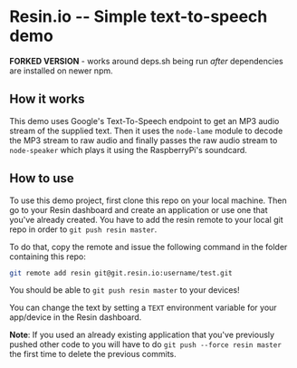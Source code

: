# Resin.io -- Simple text-to-speech demo

__FORKED VERSION__ - works around deps.sh being run *after* dependencies are installed on newer npm.

## How it works

This demo uses Google's Text-To-Speech endpoint to get an MP3 audio stream of the supplied text.
Then it uses the `node-lame` module to decode the MP3 stream to raw audio and finally
passes the raw audio stream to `node-speaker` which plays it using the RaspberryPi's
soundcard.

## How to use

To use this demo project, first clone this repo on your local machine. Then go to your
Resin dashboard and create an application or use one that you've already created. You
have to add the resin remote to your local git repo in order to `git push resin master`.

To do that, copy the remote and issue the following command in the folder containing this
repo:

```bash
git remote add resin git@git.resin.io:username/test.git
```

You should be able to `git push resin master` to your devices!

You can change the text by setting a `TEXT` environment variable for your app/device in the Resin dashboard.


**Note**: If you used an already existing application that you've previously pushed other code
to you will have to do `git push --force resin master` the first time to delete the previous
commits.
